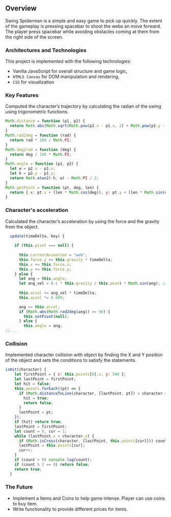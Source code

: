## Overview
Swing Spiderman is a simple and easy game to pick up quickly. The extent of the gameplay is pressing spacebar to shoot the webs an move forward. The player press spacebar while avoiding obstacles coming at them from the right side of the screen.

### Architectures and Technologies

This project is implemented with the following technologies:

- Vanilla JavaScript for overall structure and game logic,
- `HTML5 Canvas` for DOM manipulation and rendering,
- `CSS` for visualization

### Key Features
Computed  the character’s trajectory by calculating the radian of the swing using trigonometric functions. 
```javascript
Math.distance = function (p1, p2) {
  return Math.abs(Math.sqrt(Math.pow(p2.x - p1.x, 2) + Math.pow(p2.y - p1.y, 2)));
}
Math.rad2deg = function (rad) {
  return rad * 180 / Math.PI;
}
Math.deg2rad = function (deg) {
  return deg / 180 * Math.PI;
}
Math.angle = function (p1, p2) {
  let w = p2.x - p1.x;
  let h = p2.y - p1.y;
  return Math.atan2(-h, w) - Math.PI / 2;
}
Math.getPoint = function (pt, deg, len) {
  return { x: pt.x + (len * Math.cos(deg)), y: pt.y + (len * Math.sin(deg)) };
}
```
### Character's acceleration 
Calculated  the character’s acceleration by using the force and the gravity from the object.
```javascript
  update(timeDelta, key) {
    
    if (this.pivot === null) {
      
      this.currentAnimation = "web"; 
      this.force.y += this.gravity * timeDelta;
      this.x += this.force.x;
      this.y += this.force.y;
    } else {
      let ang = this.angle;
      let ang_vel = (-1 * this.gravity / this.pLen) * Math.sin(ang); //각가속도
      
      this.accel += ang_vel * timeDelta; 
      this.accel *= 0.999;

      ang += this.accel;
      if (Math.abs(Math.rad2deg(ang)) >= 90) {
        this.setPivot(null);
      } else {
        this.angle = ang;
//....
```
### Collision
Implemented character collision with object by finding the X and Y position of the object and sets the conditions to satisfy the statements. 
```javascript
isHit(character) {
    let firstPoint = { x: this.points[0].x, y: 540 };
    let lastPoint = firstPoint;
    let hit = false;
    this.points.forEach((pt) => {
      if (Math.distanceToLine(character, [lastPoint, pt]) < character.radius) {
        hit = true;
        return false;
      }
      lastPoint = pt;
    });
    if (hit) return true;
    lastPoint = firstPoint;
    let count = 0, cur = 1;
    while (lastPoint.x < character.x) {
      if (Math.isCross(character, [lastPoint, this.points[cur]])) count++;
      lastPoint = this.points[cur];
      cur++;
    }
    if (count > 0) console.log(count);
    if (count % 2 == 0) return false;
    return true;
  }
```

### The Future
* Implement a Items and Coins to help game intense. Player can use coins to buy item.
* Write functionality to provide different prices for items.
